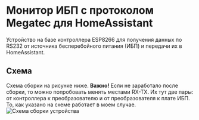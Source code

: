 # Монитор ИБП с протоколом Megatec для HomeAssistant
Устройство на базе контроллера ESP8266 для получения данных по RS232 от источника бесперебойного питания (ИБП) и передачи их в HomeAssistant.

## Схема
Схема сборки на рисунке ниже. 
**Важно!** Если не заработало после сборки, то можно попробовать менять местами RX-TX. Их тут две пары: от контроллера к преобразователю и от преобразователя к плате ИБП. То, как указано на схеме работает в моем случае.
![Схема сборки устройства](files/UPS_Control_sсheme.png)

